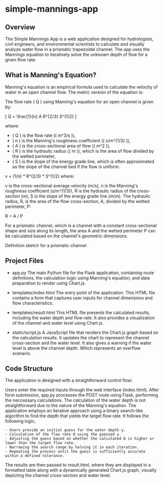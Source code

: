 # simple-mannings-app

## Overview
The Simple Mannings App is a web application designed for hydrologists, civil engineers, and environmental scientists to calculate and visually analyze water flow in a prismatic trapezoidal channel. The app uses the Mannings equation to iteratively solve the unknown depth of flow for a given flow rate. 

## What is Manning's Equation?
Manning's equation is an empirical formula used to calculate the velocity of water in an open channel flow. The metric version of the equation is:

The flow rate \( Q \) using Manning's equation for an open channel is given by:

\[ Q = \frac{1}{n} A R^{2/3} S^{1/2} \]

where:

- \( Q \) is the flow rate (\( m^3/s \)),
- \( n \) is the Manning's roughness coefficient (\( s/m^{1/3} \)),
- \( A \) is the cross-sectional area of flow (\( m^2 \)),
- \( R \) is the hydraulic radius (\( m \)), which is the area of flow divided by the wetted perimeter,
- \( S \) is the slope of the energy grade line, which is often approximated as the slope of the channel bed if the flow is uniform.

v = (1/n) * R^(2/3) * S^(1/2)
where:

v is the cross-sectional average velocity (m/s),
n is the Manning's roughness coefficient (s/m^(1/3)),
R is the hydraulic radius of the cross-section (m),
S is the slope of the energy grade line (m/m).
The hydraulic radius, R, is the area of the flow cross-section, A, divided by the wetted perimeter, P:

R = A / P

For a prismatic channel, which is a channel with a constant cross-sectional shape and size along its length, the area A and the wetted perimeter P can be calculated based on the channel's geometric dimensions.


Definition sketch for a prismatic channel

## Project Files
- app.py
The main Python file for the Flask application, containing route definitions, the  calculation logic using Manning's equation, and data preparation to render using Chart.js.

- templates/index.html
The entry point of the application. This HTML file contains a form that captures user inputs for channel dimensions and flow characteristics.

- templates/result.html
This HTML file presents the calculated results, including the water depth and flow rate. It also provides a visualization of the channel and water level using Chart.js.

- static/script.js
A JavaScript file that renders the Chart.js graph based on the calculation results. It updates the chart to represent the channel cross-section and the water level. It also gives a warning if the water level is above the channel depth. Which represents an overflow scenario.

## Code Structure
The application is designed with a straightforward control flow:

Users enter the required inputs through the web interface (index.html).
After form submission, app.py processes the POST route using Flask, performing the neccessary calculations. 
The calculation of the water depth is not straightforward due to the nature of the Manning's equation. The application employs an iterative approach using a binary search-like algorithm to find the depth that yields the target flow rate. It follows the following logic, 

    - Users provide an initial guess for the water depth y.
    - Calculation of the flow rate Q using the guessed y.
    - Adjusting the guess based on whether the calculated Q is higher or lower than the target flow rate.
    - Narrowing the search range by halving it in each iteration.
    - Repeating the process until the guess is sufficiently accurate within a defined tolerance.

The results are then passed to result.html, where they are displayed in a formatted table along with a dynamically generated Chart.js graph, visually depicting the channel cross-section and water level.
